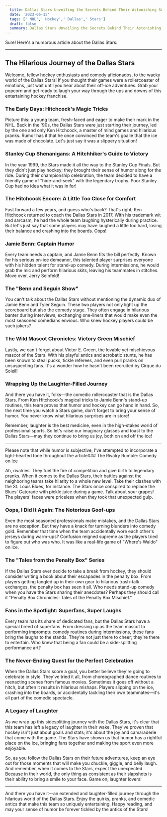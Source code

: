 ```yaml
---
  title: Dallas Stars Unveiling the Secrets Behind Their Astonishing Success 
  date: '2023-05-15'
  tags: [' NHL',' Hockey',' Dallas',' Stars']
  draft: false
  summary: Dallas Stars Unveiling the Secrets Behind Their Astonishing Success 
---
```

  Sure! Here's a humorous article about the Dallas Stars:

---

## The Hilarious Journey of the Dallas Stars

Welcome, fellow hockey enthusiasts and comedy aficionados, to the wacky world of the Dallas Stars! If you thought their games were a rollercoaster of emotions, just wait until you hear about their off-ice adventures. Grab your popcorn and get ready to laugh your way through the ups and downs of this entertaining hockey franchise.

### The Early Days: Hitchcock's Magic Tricks

Picture this: a young team, fresh-faced and eager to make their mark in the NHL. Back in the '90s, the Dallas Stars were just starting their journey, led by the one and only Ken Hitchcock, a master of mind games and hilarious pranks. Rumor has it that he once convinced the team's goalie that the ice was made of chocolate. Let's just say it was a slippery situation!

### Stanley Cup Shenanigans: A Hitchhiker's Guide to Victory

In the year 1999, the Stars made it all the way to the Stanley Cup Finals. But they didn't just play hockey; they brought their sense of humor along for the ride. During their championship celebration, the team decided to have a friendly game of "hide-and-seek" with the legendary trophy. Poor Stanley Cup had no idea what it was in for!

### The Hitchcock Encore: A Little Too Close for Comfort

Fast forward a few years, and guess who's back? That's right, Ken Hitchcock returned to coach the Dallas Stars in 2017. With his trademark wit and sarcasm, he had the whole team laughing hysterically during practice. But let's just say that some players may have laughed a little too hard, losing their balance and crashing into the boards. Oops!

### Jamie Benn: Captain Humor

Every team needs a captain, and Jamie Benn fits the bill perfectly. Known for his serious on-ice demeanor, this talented player surprises everyone with his hidden talent for stand-up comedy. During intermissions, he would grab the mic and perform hilarious skits, leaving his teammates in stitches. Move over, Jerry Seinfeld!

### The "Benn and Seguin Show"

You can't talk about the Dallas Stars without mentioning the dynamic duo of Jamie Benn and Tyler Seguin. These two players not only light up the scoreboard but also the comedy stage. They often engage in hilarious banter during interviews, exchanging one-liners that would make even the most seasoned comedians envious. Who knew hockey players could be such jokers?

### The Wild Mascot Chronicles: Victory Green Mischief

Lastly, we can't forget about Victor E. Green, the lovable yet mischievous mascot of the Stars. With his playful antics and acrobatic stunts, he has been known to steal pucks, tickle referees, and even pull pranks on unsuspecting fans. It's a wonder how he hasn't been recruited by Cirque du Soleil!

### Wrapping Up the Laughter-Filled Journey

And there you have it, folks—the comedic rollercoaster that is the Dallas Stars. From Ken Hitchcock's magical tricks to Jamie Benn's stand-up routines, this team proves that humor and hockey can go hand in hand. So, the next time you watch a Stars game, don't forget to bring your sense of humor. You never know what hilarious surprises are in store!

Remember, laughter is the best medicine, even in the high-stakes world of professional sports. So let's raise our imaginary glasses and toast to the Dallas Stars—may they continue to bring us joy, both on and off the ice!

---

Please note that while humor is subjective, I've attempted to incorporate a light-hearted tone throughout the article### The Rivalry Rumble: Comedy on Ice

Ah, rivalries. They fuel the fire of competition and give birth to legendary pranks. When it comes to the Dallas Stars, their battles against the neighboring teams take hilarity to a whole new level. Take their clashes with the St. Louis Blues, for instance. The Stars once conspired to replace the Blues' Gatorade with pickle juice during a game. Talk about sour grapes! The players' faces were priceless when they took that unexpected gulp.

### Oops, I Did It Again: The Notorious Goof-ups

Even the most seasoned professionals make mistakes, and the Dallas Stars are no exception. But they have a knack for turning blunders into comedy gold. Remember that time when the team accidentally wore each other's jerseys during warm-ups? Confusion reigned supreme as the players tried to figure out who was who. It was like a real-life game of "Where's Waldo" on ice.

### The "Tales from the Penalty Box" Series

If the Dallas Stars ever decide to take a break from hockey, they should consider writing a book about their escapades in the penalty box. From players getting tangled up in their own gear to hilarious trash-talk exchanges, the penalty box has seen it all. Who needs stand-up comedy when you have the Stars sharing their anecdotes? Perhaps they should call it "Penalty Box Chronicles: Tales of the Penalty Box Mischief."

### Fans in the Spotlight: Superfans, Super Laughs

Every team has its share of dedicated fans, but the Dallas Stars have a special breed of superfans. From dressing up as the team mascot to performing impromptu comedy routines during intermissions, these fans bring the laughs to the stands. They're not just there to cheer; they're there to entertain. Who knew that being a fan could be a side-splitting performance art?

### The Never-Ending Quest for the Perfect Celebration

When the Dallas Stars score a goal, you better believe they're going to celebrate in style. They've tried it all, from choreographed dance routines to reenacting scenes from famous movies. Sometimes it goes off without a hitch, but often it results in hilarious mishaps. Players slipping on the ice, crashing into the boards, or accidentally tackling their own teammates—it's all part of the comedic spectacle.

### A Legacy of Laughter

As we wrap up this sidesplitting journey with the Dallas Stars, it's clear that this team has left a legacy of laughter in their wake. They've proven that hockey isn't just about goals and stats; it's about the joy and camaraderie that come with the game. The Stars have shown us that humor has a rightful place on the ice, bringing fans together and making the sport even more enjoyable.

So, as you follow the Dallas Stars on their future adventures, keep an eye out for those moments that will make you chuckle, giggle, and belly laugh. And remember, when it comes to the Stars, expect the unexpected. Because in their world, the only thing as consistent as their slapshots is their ability to bring a smile to your face. Game on, laughter lovers!

---

And there you have it—an extended and laughter-filled journey through the hilarious world of the Dallas Stars. Enjoy the quirks, pranks, and comedic antics that make this team so uniquely entertaining. Happy reading, and may your sense of humor be forever tickled by the antics of the Stars!
  